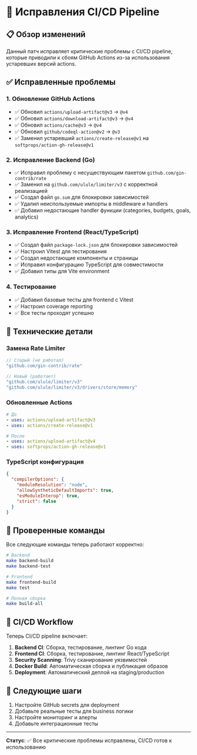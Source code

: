 # 🔧 Исправления CI/CD Pipeline

## 📋 Обзор изменений

Данный патч исправляет критические проблемы с CI/CD pipeline, которые приводили к сбоям GitHub Actions из-за использования устаревших версий actions.

## ✅ Исправленные проблемы

### 1. **Обновление GitHub Actions**
- ✅ Обновил `actions/upload-artifact@v3` → `@v4`
- ✅ Обновил `actions/download-artifact@v3` → `@v4`
- ✅ Обновил `actions/cache@v3` → `@v4`
- ✅ Обновил `github/codeql-action@v2` → `@v3`
- ✅ Заменил устаревший `actions/create-release@v1` на `softprops/action-gh-release@v1`

### 2. **Исправление Backend (Go)**
- ✅ Исправил проблему с несуществующим пакетом `github.com/gin-contrib/rate`
- ✅ Заменил на `github.com/ulule/limiter/v3` с корректной реализацией
- ✅ Создал файл `go.sum` для блокировки зависимостей
- ✅ Удалил неиспользуемые импорты в middleware и handlers
- ✅ Добавил недостающие handler функции (categories, budgets, goals, analytics)

### 3. **Исправление Frontend (React/TypeScript)**
- ✅ Создал файл `package-lock.json` для блокировки зависимостей
- ✅ Настроил Vitest для тестирования
- ✅ Создал недостающие компоненты и страницы
- ✅ Исправил конфигурацию TypeScript для совместимости
- ✅ Добавил типы для Vite environment

### 4. **Тестирование**
- ✅ Добавил базовые тесты для frontend с Vitest
- ✅ Настроил coverage reporting
- ✅ Все тесты проходят успешно

## 🔨 Технические детали

### Замена Rate Limiter
```go
// Старый (не работал)
"github.com/gin-contrib/rate"

// Новый (работает)
"github.com/ulule/limiter/v3"
"github.com/ulule/limiter/v3/drivers/store/memory"
```

### Обновленные Actions
```yaml
# До
- uses: actions/upload-artifact@v3
- uses: actions/create-release@v1

# После  
- uses: actions/upload-artifact@v4
- uses: softprops/action-gh-release@v1
```

### TypeScript конфигурация
```json
{
  "compilerOptions": {
    "moduleResolution": "node",
    "allowSyntheticDefaultImports": true,
    "esModuleInterop": true,
    "strict": false
  }
}
```

## 🧪 Проверенные команды

Все следующие команды теперь работают корректно:

```bash
# Backend
make backend-build
make backend-test

# Frontend  
make frontend-build
make test

# Полная сборка
make build-all
```

## 🚀 CI/CD Workflow

Теперь CI/CD pipeline включает:

1. **Backend CI**: Сборка, тестирование, линтинг Go кода
2. **Frontend CI**: Сборка, тестирование, линтинг React/TypeScript 
3. **Security Scanning**: Trivy сканирование уязвимостей
4. **Docker Build**: Автоматическая сборка и публикация образов
5. **Deployment**: Автоматический деплой на staging/production

## 📝 Следующие шаги

1. Настройте GitHub secrets для deployment
2. Добавьте реальные тесты для business логики
3. Настройте мониторинг и алерты
4. Добавьте интеграционные тесты

---

**Статус**: ✅ Все критические проблемы исправлены, CI/CD готов к использованию